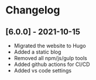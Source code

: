 # Changelog

## [6.0.0] - 2021-10-15

* Migrated the website to Hugo
* Added a static blog
* Removed all npm/js/gulp tools
* Added github actions for CI/CD
* Added vs code settings
